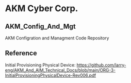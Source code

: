# AKM Cyber Corp.
## AKM_Config_And_Mgt
AKM Configration and Managment Code Repository

## Reference
Initial Provisioning Physical Device: https://github.com/larry-eng/AKM_And_AIM_Technical_Docs/blob/main/ORG-3-InitialProvisioningPhysicalDevice-Rev006.pdf

